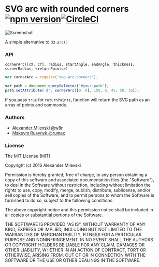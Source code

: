 # SVG arc with rounded corners [![npm version](https://badge.fury.io/js/svg-arc-corners.svg)](https://badge.fury.io/js/svg-arc-corners)[![CircleCI](https://circleci.com/gh/w8r/svg-arc-corners.svg?style=svg)](https://circleci.com/gh/w8r/svg-arc-corners)

![Screenshot](https://cloud.githubusercontent.com/assets/26884/15583217/33b4a9f2-2375-11e6-8a53-eaeda12d3106.png)

A simple alternative to `d3.arc()`

### API

`cornerArc([cX, cY], radius, startAngle, endAngle, thickness, cornerRadius, <returnPoints>)`

```js
var cornerArc = require('svg-arc-corners');

var path = document.querySelector('#your-path');
path.setAttribute('d', cornerArc([0, 0], 150, 0, 45, 50, 10));
```

If you pass `true` for `returnPoints`, function will return the SVG path as an array of points and commands.

### Authors

* [Alexander Milevski @w8r](https://github.com/w8r)
* [Maksym Rusynyk @rumax](https://github.com/rumax)

### License

The MIT License (MIT)

Copyright (c) 2016 Alexander Milevski

Permission is hereby granted, free of charge, to any person obtaining a copy
of this software and associated documentation files (the "Software"), to deal
in the Software without restriction, including without limitation the rights
to use, copy, modify, merge, publish, distribute, sublicense, and/or sell
copies of the Software, and to permit persons to whom the Software is
furnished to do so, subject to the following conditions:

The above copyright notice and this permission notice shall be included in all
copies or substantial portions of the Software.

THE SOFTWARE IS PROVIDED "AS IS", WITHOUT WARRANTY OF ANY KIND, EXPRESS OR
IMPLIED, INCLUDING BUT NOT LIMITED TO THE WARRANTIES OF MERCHANTABILITY,
FITNESS FOR A PARTICULAR PURPOSE AND NONINFRINGEMENT. IN NO EVENT SHALL THE
AUTHORS OR COPYRIGHT HOLDERS BE LIABLE FOR ANY CLAIM, DAMAGES OR OTHER
LIABILITY, WHETHER IN AN ACTION OF CONTRACT, TORT OR OTHERWISE, ARISING FROM,
OUT OF OR IN CONNECTION WITH THE SOFTWARE OR THE USE OR OTHER DEALINGS IN THE
SOFTWARE.
